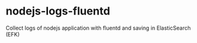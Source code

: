 # nodejs-logs-fluentd

Collect logs of nodejs application with fluentd and saving in ElasticSearch (EFK)
